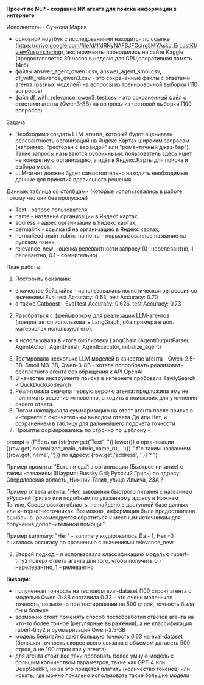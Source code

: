 **Проект по NLP - создание ИИ агента для поиска информации в интернете**

Исполнитель - Сучкова Мария

- основной ноутбук с исследованиями находится по ссылке (https://drive.google.com/file/d/1fdRNyNAFSJFCcIrg5MYAskc_ErLustKf/view?usp=sharing), эксперименты проводились на сайте Kaggle (предоставляется 30 часов в неделю для GPU,оперативная память 14гб) 
- файлы answer_agent_qwen1.csv, answer_agent_smol.csv, df_with_relevance_qwen3.csv - это сохраненные файлы с ответами агента (разных моделей) на вопросы из тренировочной выборки (110 вопросов)
- файл df_with_relevance_qwen3_test.csv - это сохраненный файл с ответами агента (Qwen3-8B) на вопросы из тестовой выборки (100 вопросов)

Задача:

- Необходимо создать LLM-агента, который будет оценивать релевантность организаций на Яндекс.Картах широким запросам (например, "ресторан с верандой" или "романтичный джаз-бар"). Такие запросы называются рубричными: пользователь здесь ищет не конкретную организацию, а идёт в Яндекс.Карты для поиска и выбора мест.
- LLM-агент должен будет самостоятельно находить необходимые данные для принятия правильного решения.

Данные: таблица со столбцами (которые использовались в работе, потому что они без пропусков)

- Text - запрос пользователя, 
- name - название организации в Яндекс картах, 
- address - адрес организации в Яндекс картах, 
- permalink - ссылка id на организацию в Яндекс картах, 
- normalized_main_rubric_name_ru - нормализованное название на русском языке, 
- relevance_new - оценка релевантности запросу (0- нерелевантно, 1 - релевантно, 0.1 - сомнительно)

План работы:

1. Построить бейзлайн:
- в качестве бейзлайна - использовалась логистическая регрессия со значением Eval test Accuracy: 0.63, test Accuracy: 0.70
- а также Catboost - Eval test Accuracy: 0.626, test Accuracy: 0.73
2. Разобраться с фреймворком для реализации LLM-агентов (предлагается использовать LangGraph, оба примера в доп. материалах используют его).
- я использовала в итоге библиотеку LangChain (AgentOutputParser, AgentAction, AgentFinish, AgentExecutor, initialize_agent)
3. Тестировала несколько LLM моделей в качестве агента - Qwen-2.5-3B, SmolLM3-3B, Qwen-3-8B - хотела попробовать реализовать бесплатного агента без обращения к API OpenAI
4. В качестве инструмента поиска в интернете пробовала TavilySearch и DuckDuckGoSearch
5. Реализовала сначала первую версию агента: предложила ему не принимать решение мгновенно, а ходить в поисковик для уточнения своего ответа.
6. Потом накладывала суммаризацию на ответ агента после поиска в интернете с окончательым выводом ответа Да или Нет, и сохранением в таблицу для дальнейшего подсчета точности
7. Промпты формировались по строчно по шаблону - 

prompt = (f"Есть ли {str(row.get('Text', '')).lower()} в организации ({row.get('normalized_main_rubric_name_ru', '')}) " 
                 f"с таким названием ({row.get('name', '')}) по адресу: {row.get('address', '')} ? ")

Пример промпта: "Есть ли еда1 в организации (Быстрое питание) с таким названием (Шаурма; Russky Gril; Русский Гриль) по адресу: Свердловская область, Нижний Тагил, улица Ильича, 23А ? 

Пример ответа агента: "Нет, заведения быстрого питания с названием «Русский Гриль» или подобным по указанному адресу в Нижнем Тагиле, Свердловская область, не найдено в доступной базе данных или интернет-источниках. Возможно, информация была предоставлена ошибочно. рекомендуется обратиться к местным источникам для получения дополнительной помощи."

Пример summary: "Нет" - summary кодировалось Да - 1, Нет -0, считалось accuracy по сравнению с значениями relevance_new

8. Второй подход - я использовала классификацию моделью rubert-tiny2 поверх ответа агента для того, чтобы получить 0 - нерелевантно, 1 - релевантно


**Выводы:**

- полученная точность на тестовом eval-dataset (100 строк) агента с моделью Qwen-3-8B составила 0.32 - это очень маленькая точность, возможно при тестировании на 500 строк, точность была бы и больше
- возможно стоит поменять способ постобработки ответов агента на что-то более точное (регулярные выражения),  а не классификация rubert-tiny2 и суммаризация Qwen-2.5-3B
- модель бейзлайна дают большую точность 0.63 на eval-dataset (большая точность скорее всего связана с объемом датасета 500 строк,  а не 100 строк как у агента)
- для агента стоит все таки пробовать более умную модель с большим количеством параметров, такие как GPT-4 или DeepSeekR1, но за это придется платить (количество токенов) или искать, где можно локально использовать такие большие модели

